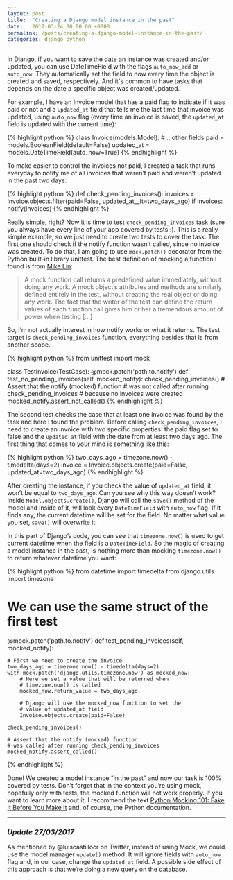 ```yaml
---
layout: post
title:  "Creating a Django model instance in the past"
date:   2017-03-24 00:00:00 +0000
permalink: /posts/creating-a-django-model-instance-in-the-past/
categories: django python
---
```


In Django, if you want to save the date an instance was created and/or updated, you can use DateTimeField with the flags `auto_now_add` or `auto_now`. They automatically set the field to now every time the object is created and saved, respectively. And it's common to have tasks that depends on the date a specific object was created/updated.

For example, I have an Invoice model that has a paid flag to indicate if it was paid or not and a `updated_at` field that tells me the last time that invoice was updated, using `auto_now` flag (every time an invoice is saved, the `updated_at` field is updated with the current time):


{% highlight python %}
class Invoice(models.Model):
    # ...other fields
    paid = models.BooleanField(default=False)
    updated_at = models.DateTimeField(auto_now=True)
{% endhighlight %}

To make easier to control the invoices not paid, I created a task that runs everyday to notify me of all invoices that weren’t paid and weren’t updated in the past two days:

{% highlight python %}
def check_pending_invoices():
    invoices = Invoice.objects.filter(paid=False,
                                      updated_at__lt=two_days_ago)
    if invoices:
        notify(invoices)
{% endhighlight %}

Really simple, right? Now it is time to test `check_pending_invoices` task (sure you always have every line of your app covered by tests :). This is a really simple example, so we just need to create two tests to cover the task. The first one should check if the notify function wasn’t called, since no invoice was created. To do that, I am going to use `mock.patch()` decorator from the Python built-in library unittest. The best definition of mocking a function I found is from [Mike Lin](https://www.fugue.co/blog/2016-02-11-python-mocking-101):

> A mock function call returns a predefined value immediately, without doing any work. A mock object’s attributes and methods are similarly defined entirely in the test, without creating the real object or doing any work. The fact that the writer of the test can define the return values of each function call gives him or her a tremendous amount of power when testing […]

So, I’m not actually interest in how notify works or what it returns. The test target is `check_pending_invoices` function, everything besides that is from another scope.

{% highlight python %}
from unittest import mock

class TestInvoice(TestCase):
    @mock.patch('path.to.notify')
    def test_no_pending_invoices(self, mocked_notify):
        check_pending_invoices()
        # Assert that the notify (mocked) function
        # was not called after running check_pending_invoices
        # because no invoices were created
        mocked_notify.assert_not_called()
{% endhighlight %}

The second test checks the case that at least one invoice was found by the task and here I found the problem. Before calling `check_pending_invoices`, I need to create an invoice with two specific properties: the paid flag set to false and the `updated_at` field with the date from at least two days ago. The first thing that comes to your mind is something like this:

{% highlight python %}
two_days_ago = timezone.now() - timedelta(days=2)
invoice = Invoice.objects.create(paid=False,
                                 updated_at=two_days_ago)
{% endhighlight %}

After creating the instance, if you check the value of `updated_at` field, it won’t be equal to `two_days_ago`. Can you see why this way doesn’t work? Inside `Model.objects.create()`, Django will call the `save()` method of the model and inside of it, will look every `DateTimeField` with `auto_now` flag. If it finds any, the current datetime will be set for the field. No matter what value you set, `save()` will overwrite it.

In this part of Django’s code, you can see that `timezone.now()` is used to get current datetime when the field is a `DateTimeField`. So the magic of creating a model instance in the past, is nothing more than mocking `timezone.now()` to return whatever datetime you want:

{% highlight python %}
from datetime import timedelta
from django.utils import timezone

# We can use the same struct of the first test
@mock.patch('path.to.notify')
def test_pending_invoices(self, mocked_notify):

    # First we need to create the invoice
    two_days_ago = timezone.now() - timedelta(days=2)
    with mock.patch('django.utils.timezone.now') as mocked_now:
        # Here we set a value that will be returned when
        # timezone.now() is called
        mocked_now.return_value = two_days_ago

        # Django will use the mocked_now function to set the
        # value of updated_at field
        Invoice.objects.create(paid=False)

    check_pending_invoices()

    # Assert that the notify (mocked) function
    # was called after running check_pending_invoices
    mocked_notify.assert_called()
{% endhighlight %}

Done! We created a model instance “in the past” and now our task is 100% covered by tests. Don’t forget that in the context you’re using mock, hopefully only with tests, the mocked function will not work properly. If you want to learn more about it, I recommend the text [Python Mocking 101: Fake It Before You Make It](https://www.fugue.co/blog/2016-02-11-python-mocking-101) and, of course, the Python documentation.

---

### *Update 27/03/2017*

As mentioned by @luiscastillocr on Twitter, instead of using Mock, we could use the model manager `update()` method. It will ignore fields with `auto_now` flag and, in our case, change the `updated_at` field. A possible side effect of this approach is that we’re doing a new query on the database.
